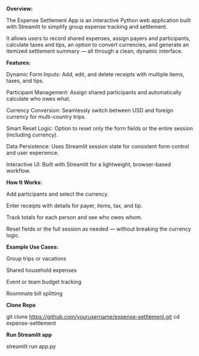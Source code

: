 **Overview:**

The Expense Settlement App is an interactive Python web application built with Streamlit to simplify group expense tracking and settlement.

It allows users to record shared expenses, assign payers and participants, calculate taxes and tips, an option to convert currencies, and generate an itemized settlement summary — all through a clean, dynamic interface.



**Features:**

Dynamic Form Inputs: Add, edit, and delete receipts with multiple items, taxes, and tips.

Participant Management: Assign shared participants and automatically calculate who owes what.

Currency Conversion: Seamlessly switch between USD and foreign currency for multi-country trips.

Smart Reset Logic: Option to reset only the form fields or the entire session (including currency).

Data Persistence: Uses Streamlit session state for consistent form control and user experience.

Interactive UI: Built with Streamlit for a lightweight, browser-based workflow.



**How It Works:**

Add participants and select the currency.

Enter receipts with details for payer, items, tax, and tip.

Track totals for each person and see who owes whom.

Reset fields or the full session as needed — without breaking the currency logic.



**Example Use Cases:**

Group trips or vacations

Shared household expenses

Event or team budget tracking

Roommate bill splitting


**Clone Repo**

git clone https://github.com/yourusername/expense-settlement.git
cd expense-settlement

**Run Streamlit app**

streamlit run app.py
